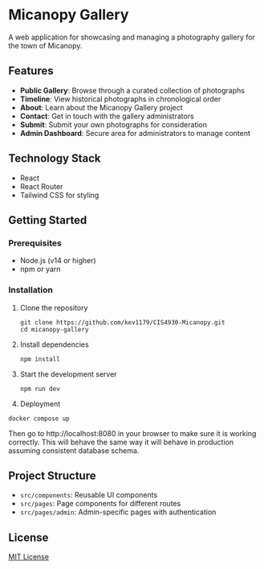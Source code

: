 # Micanopy Gallery

A web application for showcasing and managing a photography gallery for the town of Micanopy.

## Features

- **Public Gallery**: Browse through a curated collection of photographs
- **Timeline**: View historical photographs in chronological order
- **About**: Learn about the Micanopy Gallery project
- **Contact**: Get in touch with the gallery administrators
- **Submit**: Submit your own photographs for consideration
- **Admin Dashboard**: Secure area for administrators to manage content

## Technology Stack

- React
- React Router
- Tailwind CSS for styling

## Getting Started

### Prerequisites

- Node.js (v14 or higher)
- npm or yarn

### Installation

1. Clone the repository

   ```
   git clone https://github.com/kev1179/CIS4930-Micanopy.git
   cd micanopy-gallery
   ```

2. Install dependencies

   ```
   npm install
   ```

3. Start the development server
   ```
   npm run dev
   ```

4. Deployment
```
docker compose up
```
Then go to http://localhost:8080 in your browser to make sure it is working correctly. This will behave the same way it will behave in production assuming consistent database schema.
## Project Structure

- `src/components`: Reusable UI components
- `src/pages`: Page components for different routes
- `src/pages/admin`: Admin-specific pages with authentication

## License

[MIT License](LICENSE)
